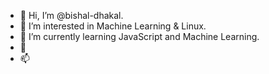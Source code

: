- 👋 Hi, I’m @bishal-dhakal.
- 👀 I’m interested in Machine Learning & Linux.
- 🌱 I’m currently learning JavaScript and Machine Learning.
- 💞️ 
- 📫 

<!---
bishal-dhakal/bishal-dhakal is a ✨ special ✨ repository because its `README.md` (this file) appears on your GitHub profile.
You can click the Preview link to take a look at your changes.
--->
